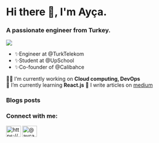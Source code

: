 
  <h1 >Hi there 👋, I'm Ayça.</h1>
<h3 >A passionate engineer from Turkey.</h3>

<img src="https://media.giphy.com/media/ny7UCd6JETnmE/giphy.gif" >
 
  - ✨Engineer at @TurkTelekom  
  - ✨Student at @UpSchool       
  - ✨Co-founder of @Calibahce    


 👨‍💻 I’m currently working on **Cloud computing, DevOps**  
 🌱 I’m currently learning **React.js** 
 📝 I write articles on [medium](https://aycaakcay.medium.com/) 



### Blogs posts
<!-- BLOG-POST-LIST:START -->
<!-- BLOG-POST-LIST:END -->

<h3 align="left">Connect with me:</h3>
<p align="left">
<a href="https://linkedin.com/in/https://www.linkedin.com/in/ayca-akcay/" target="blank"><img align="center" src="https://raw.githubusercontent.com/rahuldkjain/github-profile-readme-generator/master/src/images/icons/Social/linked-in-alt.svg" alt="https://www.linkedin.com/in/ayca-akcay/" height="30" width="40" /></a>
<a href="https://medium.com/@aycaakcay" target="blank"><img align="center" src="https://raw.githubusercontent.com/rahuldkjain/github-profile-readme-generator/master/src/images/icons/Social/medium.svg" alt="@aycaakcay" height="30" width="40" /></a>
</p>




<!--
**aycakcayy/aycakcayy** is a ✨ _special_ ✨ repository because its `README.md` (this file) appears on your GitHub profile.

